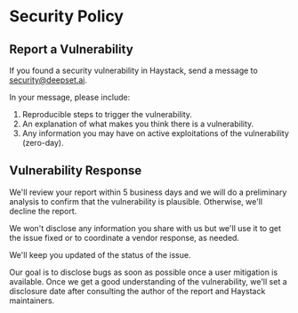 # Security Policy

## Report a Vulnerability

If you found a security vulnerability in Haystack, send a message to
[security@deepset.ai](mailto:security@deepset.ai).

In your message, please include:

1. Reproducible steps to trigger the vulnerability.
2. An explanation of what makes you think there is a vulnerability.
3. Any information you may have on active exploitations of the vulnerability (zero-day).

## Vulnerability Response

We'll review your report within 5 business days and we will do a preliminary analysis
to confirm that the vulnerability is plausible. Otherwise, we'll decline the report.

We won't disclose any information you share with us but we'll use it to get the issue
fixed or to coordinate a vendor response, as needed.

We'll keep you updated of the status of the issue.

Our goal is to disclose bugs as soon as possible once a user mitigation is available.
Once we get a good understanding of the vulnerability, we'll set a disclosure date after
consulting the author of the report and Haystack maintainers.
